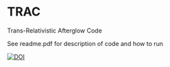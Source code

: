 # TRAC
Trans-Relativistic Afterglow Code

See readme.pdf for description of code and how to run

[![DOI](https://zenodo.org/badge/592930585.svg)](https://zenodo.org/badge/latestdoi/592930585)
